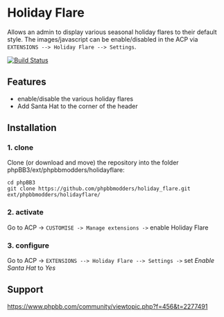 Holiday Flare
=================
Allows an admin to display various seasonal holiday flares to their default style. The images/javascript can be enable/disabled in the ACP via `EXTENSIONS --> Holiday Flare --> Settings`.

[![Build Status](https://travis-ci.org/phpbbmodders/holiday_flare.png)](https://travis-ci.org/phpbbmodders/holiday_flare)

## Features
* enable/disable the various holiday flares
 * Add Santa Hat to the corner of the header


## Installation

### 1. clone
Clone (or download and move) the repository into the folder phpBB3/ext/phpbbmodders/holidayflare:

```
cd phpBB3
git clone https://github.com/phpbbmodders/holiday_flare.git ext/phpbbmodders/holidayflare/
```

### 2. activate
Go to ACP -> `CUSTOMISE -> Manage extensions ->` enable Holiday Flare  

### 3. configure

Go to ACP -> `EXTENSIONS --> Holiday Flare --> Settings ->` set *Enable Santa Hat* to *Yes*

## Support

https://www.phpbb.com/community/viewtopic.php?f=456&t=2277491
